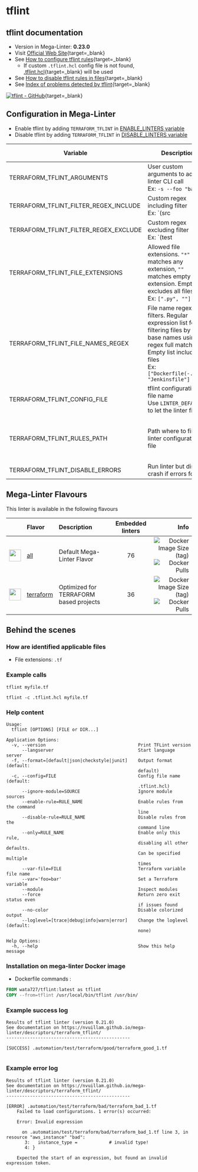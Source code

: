 <!-- markdownlint-disable MD033 MD041 -->
<!-- Generated by .automation/build.py, please do not update manually -->
# tflint

## tflint documentation

- Version in Mega-Linter: **0.23.0**
- Visit [Official Web Site](https://github.com/terraform-linters/tflint#readme){target=_blank}
- See [How to configure tflint rules](https://github.com/terraform-linters/tflint/blob/master/docs/guides/config.md){target=_blank}
  - If custom `.tflint.hcl` config file is not found, [.tflint.hcl](https://github.com/nvuillam/mega-linter/tree/master/TEMPLATES/.tflint.hcl){target=_blank} will be used
- See [How to disable tflint rules in files](https://github.com/terraform-linters/tflint/blob/master/docs/guides/annotations.md){target=_blank}
- See [Index of problems detected by tflint](https://github.com/terraform-linters/tflint/tree/master/docs/rules#rules){target=_blank}

[![tflint - GitHub](https://gh-card.dev/repos/terraform-linters/tflint.svg?fullname=)](https://github.com/terraform-linters/tflint){target=_blank}

## Configuration in Mega-Linter

- Enable tflint by adding `TERRAFORM_TFLINT` in [ENABLE_LINTERS variable](https://nvuillam.github.io/mega-linter/configuration/#activation-and-deactivation)
- Disable tflint by adding `TERRAFORM_TFLINT` in [DISABLE_LINTERS variable](https://nvuillam.github.io/mega-linter/configuration/#activation-and-deactivation)

| Variable | Description | Default value |
| ----------------- | -------------- | -------------- |
| TERRAFORM_TFLINT_ARGUMENTS | User custom arguments to add in linter CLI call<br/>Ex: `-s --foo "bar"` |  |
| TERRAFORM_TFLINT_FILTER_REGEX_INCLUDE | Custom regex including filter<br/>Ex: `(src|lib)` | Include every file |
| TERRAFORM_TFLINT_FILTER_REGEX_EXCLUDE | Custom regex excluding filter<br/>Ex: `(test|examples)` | Exclude no file |
| TERRAFORM_TFLINT_FILE_EXTENSIONS | Allowed file extensions. `"*"` matches any extension, `""` matches empty extension. Empty list excludes all files<br/>Ex: `[".py", ""]` | `[".tf"]` |
| TERRAFORM_TFLINT_FILE_NAMES_REGEX | File name regex filters. Regular expression list for filtering files by their base names using regex full match. Empty list includes all files<br/>Ex: `["Dockerfile(-.+)?", "Jenkinsfile"]` | Include every file |
| TERRAFORM_TFLINT_CONFIG_FILE | tflint configuration file name</br>Use `LINTER_DEFAULT` to let the linter find it | `.tflint.hcl` |
| TERRAFORM_TFLINT_RULES_PATH | Path where to find linter configuration file | Workspace folder, then Mega-Linter default rules |
| TERRAFORM_TFLINT_DISABLE_ERRORS | Run linter but disable crash if errors found | `false` |

## Mega-Linter Flavours

This linter is available in the following flavours

| <!-- --> | Flavor | Description | Embedded linters | Info |
| :------: | :----- | :---------- | :--------------: | ---: |
| <img src="https://github.com/nvuillam/mega-linter/raw/master/docs/assets/images/mega-linter-square.png" alt="" height="32px" class="megalinter-icon"></a> | [all](https://nvuillam.github.io/mega-linter/supported-linters/) | Default Mega-Linter Flavor | 76 | ![Docker Image Size (tag)](https://img.shields.io/docker/image-size/nvuillam/mega-linter/v4) ![Docker Pulls](https://img.shields.io/docker/pulls/nvuillam/mega-linter) |
| <img src="https://github.com/nvuillam/mega-linter/raw/master/docs/assets/icons/terraform.ico" alt="" height="32px" class="megalinter-icon"></a> | [terraform](https://nvuillam.github.io/mega-linter/flavors/terraform/) | Optimized for TERRAFORM based projects | 36 | ![Docker Image Size (tag)](https://img.shields.io/docker/image-size/nvuillam/mega-linter-terraform/v4) ![Docker Pulls](https://img.shields.io/docker/pulls/nvuillam/mega-linter-terraform) |

## Behind the scenes

### How are identified applicable files

- File extensions: `.tf`

<!-- markdownlint-disable -->
<!-- /* cSpell:disable */ -->

### Example calls

```shell
tflint myfile.tf
```

```shell
tflint -c .tflint.hcl myfile.tf
```


### Help content

```shell
Usage:
  tflint [OPTIONS] [FILE or DIR...]

Application Options:
  -v, --version                                   Print TFLint version
      --langserver                                Start language server
  -f, --format=[default|json|checkstyle|junit]    Output format (default:
                                                  default)
  -c, --config=FILE                               Config file name (default:
                                                  .tflint.hcl)
      --ignore-module=SOURCE                      Ignore module sources
      --enable-rule=RULE_NAME                     Enable rules from the command
                                                  line
      --disable-rule=RULE_NAME                    Disable rules from the
                                                  command line
      --only=RULE_NAME                            Enable only this rule,
                                                  disabling all other defaults.
                                                  Can be specified multiple
                                                  times
      --var-file=FILE                             Terraform variable file name
      --var='foo=bar'                             Set a Terraform variable
      --module                                    Inspect modules
      --force                                     Return zero exit status even
                                                  if issues found
      --no-color                                  Disable colorized output
      --loglevel=[trace|debug|info|warn|error]    Change the loglevel (default:
                                                  none)

Help Options:
  -h, --help                                      Show this help message

```

### Installation on mega-linter Docker image

- Dockerfile commands :
```dockerfile
FROM wata727/tflint:latest as tflint
COPY --from=tflint /usr/local/bin/tflint /usr/bin/
```


### Example success log

```shell
Results of tflint linter (version 0.21.0)
See documentation on https://nvuillam.github.io/mega-linter/descriptors/terraform_tflint/
-----------------------------------------------

[SUCCESS] .automation/test/terraform/good/terraform_good_1.tf
    

```

### Example error log

```shell
Results of tflint linter (version 0.21.0)
See documentation on https://nvuillam.github.io/mega-linter/descriptors/terraform_tflint/
-----------------------------------------------

[ERROR] .automation/test/terraform/bad/terraform_bad_1.tf
    Failed to load configurations. 1 error(s) occurred:
    
    Error: Invalid expression
    
      on .automation/test/terraform/bad/terraform_bad_1.tf line 3, in resource "aws_instance" "bad":
       3:   instance_type =            # invalid type!
       4: }
    
    Expected the start of an expression, but found an invalid expression token.

```

